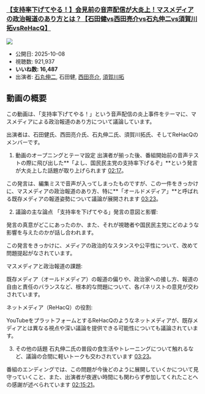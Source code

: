 ### [【支持率下げてやる！】会見前の音声配信が大炎上！マスメディアの政治報道のあり方とは？【石田健vs西田亮介vs石丸伸二vs須賀川拓vsReHacQ】](https://www.youtube.com/watch?v=0BV-ZkN2Q8o)
[![](https://img.youtube.com/vi/0BV-ZkN2Q8o/sddefault.jpg)](https://www.youtube.com/watch?v=0BV-ZkN2Q8o)
-   公開日: 2025-10-08
-   視聴数: 921,937
-   **いいね数: 16,487**
-   出演者: [石丸伸二](/rehacq_fan/people/石丸伸二 "wikilink"), 石田健, [西田亮介](/rehacq_fan/people/西田亮介 "wikilink"), [須賀川拓](/rehacq_fan/people/須賀川拓 "wikilink")


## 動画の概要

この動画は、「支持率下げてやる！」という音声配信の炎上事件をテーマに、マスメディアによる政治報道のあり方について議論しています。

出演者は、石田健氏、西田亮介氏、石丸伸二氏、須賀川拓氏、そしてReHacQのメンバーです。

1. 動画のオープニングとテーマ設定
出演者が揃った後、番組開始前の音声テストの際に飛び出した**「よし、国民民主党の支持率下げるぞ」**という発言が大炎上した話題が取り上げられます [02:17](https://www.youtube.com/watch?v=0BV-ZkN2Q8o&t=137s)。

この発言は、編集ミスで音声が入ってしまったものですが、この一件をきっかけに、マスメディアの政治報道のあり方、特に**「オールドメディア」**と呼ばれる既存メディアの報道姿勢について議論が展開されます [03:23](https://www.youtube.com/watch?v=0BV-ZkN2Q8o&t=203s)。

2. 議論の主な論点
「支持率を下げてやる」発言の意図と影響:

発言の真意がどこにあったのか、また、それが視聴者や国民民主党にどのような影響を与えたのかが話し合われます。

この発言をきっかけに、メディアの政治的なスタンスや公平性について、改めて問題提起がなされています。

マスメディアと政治報道の課題:

既存メディア（オールドメディア）の報道の偏りや、政治家への接し方、報道の自由と責任のバランスなど、根本的な問題について、各パネリストの意見が交わされています。

ネットメディア（ReHacQ）の役割:

YouTubeをプラットフォームとするReHacQのようなネットメディアが、既存メディアとは異なる視点や深い議論を提供できる可能性についても議論されています。

3. その他の話題
石丸伸二氏の普段の食生活やトレーニングについて触れるなど、議論の合間に軽いトークも交わされています [03:23](https://www.youtube.com/watch?v=0BV-ZkN2Q8o&t=203s)。

番組のエンディングでは、この問題が今後どのように展開していくかについて見守っていくこと、また、出演者が夜遅い時間にも関わらず参加してくれたことへの感謝が述べられています [02:15:21](https://www.youtube.com/watch?v=0BV-ZkN2Q8o&t=8121s)。
